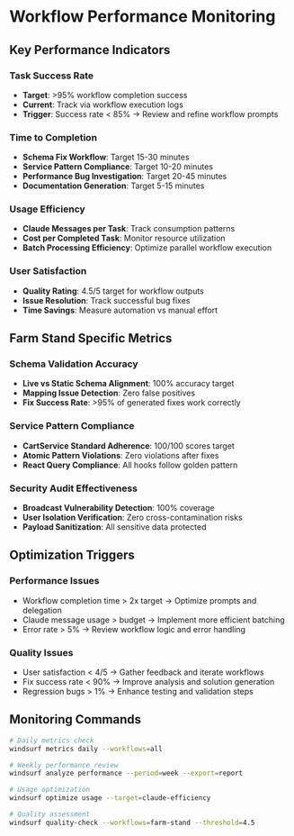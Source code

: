 # Workflow Performance Monitoring

## Key Performance Indicators

### Task Success Rate
- **Target**: >95% workflow completion success
- **Current**: Track via workflow execution logs
- **Trigger**: Success rate < 85% → Review and refine workflow prompts

### Time to Completion
- **Schema Fix Workflow**: Target 15-30 minutes
- **Service Pattern Compliance**: Target 10-20 minutes  
- **Performance Bug Investigation**: Target 20-45 minutes
- **Documentation Generation**: Target 5-15 minutes

### Usage Efficiency
- **Claude Messages per Task**: Track consumption patterns
- **Cost per Completed Task**: Monitor resource utilization
- **Batch Processing Efficiency**: Optimize parallel workflow execution

### User Satisfaction
- **Quality Rating**: 4.5/5 target for workflow outputs
- **Issue Resolution**: Track successful bug fixes
- **Time Savings**: Measure automation vs manual effort

## Farm Stand Specific Metrics

### Schema Validation Accuracy
- **Live vs Static Schema Alignment**: 100% accuracy target
- **Mapping Issue Detection**: Zero false positives
- **Fix Success Rate**: >95% of generated fixes work correctly

### Service Pattern Compliance
- **CartService Standard Adherence**: 100/100 scores target
- **Atomic Pattern Violations**: Zero violations after fixes
- **React Query Compliance**: All hooks follow golden pattern

### Security Audit Effectiveness
- **Broadcast Vulnerability Detection**: 100% coverage
- **User Isolation Verification**: Zero cross-contamination risks
- **Payload Sanitization**: All sensitive data protected

## Optimization Triggers

### Performance Issues
- Workflow completion time > 2x target → Optimize prompts and delegation
- Claude message usage > budget → Implement more efficient batching
- Error rate > 5% → Review workflow logic and error handling

### Quality Issues
- User satisfaction < 4/5 → Gather feedback and iterate workflows
- Fix success rate < 90% → Improve analysis and solution generation
- Regression bugs > 1% → Enhance testing and validation steps

## Monitoring Commands

```bash
# Daily metrics check
windsurf metrics daily --workflows=all

# Weekly performance review
windsurf analyze performance --period=week --export=report

# Usage optimization
windsurf optimize usage --target=claude-efficiency

# Quality assessment
windsurf quality-check --workflows=farm-stand --threshold=4.5
```

